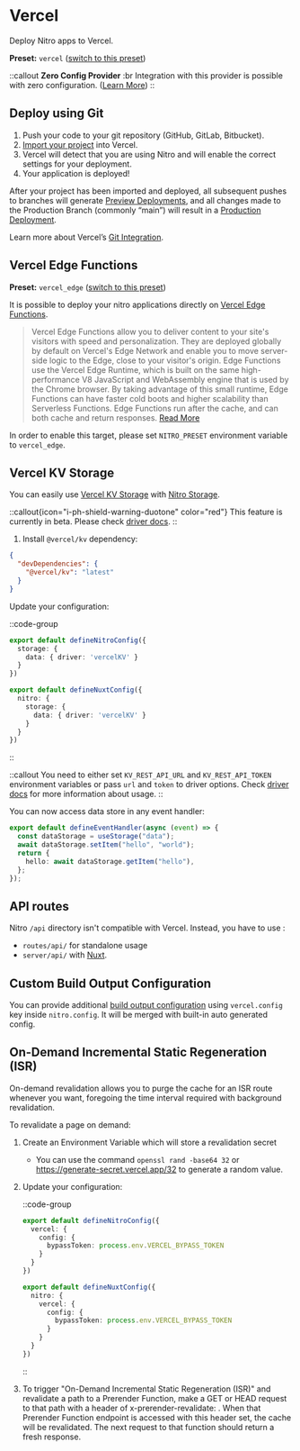 # Vercel

Deploy Nitro apps to Vercel.

**Preset:** `vercel` ([switch to this preset](/deploy/#changing-the-deployment-preset))

::callout
**Zero Config Provider**
:br
Integration with this provider is possible with zero configuration. ([Learn More](/deploy/#zero-config-providers))
::

## Deploy using Git

1. Push your code to your git repository (GitHub, GitLab, Bitbucket).
2. [Import your project](https://vercel.com/new) into Vercel.
3. Vercel will detect that you are using Nitro and will enable the correct settings for your deployment.
4. Your application is deployed!

After your project has been imported and deployed, all subsequent pushes to branches will generate [Preview Deployments](https://vercel.com/docs/concepts/deployments/environments#preview), and all changes made to the Production Branch (commonly “main”) will result in a [Production Deployment](https://vercel.com/docs/concepts/deployments/environments#production).

Learn more about Vercel’s [Git Integration](https://vercel.com/docs/concepts/git).

## Vercel Edge Functions

**Preset:** `vercel_edge` ([switch to this preset](/deploy/#changing-the-deployment-preset))

It is possible to deploy your nitro applications directly on [Vercel Edge Functions](https://vercel.com/docs/concepts/functions/edge-functions).

> Vercel Edge Functions allow you to deliver content to your site's visitors with speed and personalization.
> They are deployed globally by default on Vercel's Edge Network and enable you to move server-side logic to the Edge, close to your visitor's origin.
> Edge Functions use the Vercel Edge Runtime, which is built on the same high-performance V8 JavaScript and WebAssembly engine that is used by the Chrome browser.
> By taking advantage of this small runtime, Edge Functions can have faster cold boots and higher scalability than Serverless Functions.
> Edge Functions run after the cache, and can both cache and return responses. [Read More](https://vercel.com/docs/concepts/functions/edge-functions)

In order to enable this target, please set `NITRO_PRESET` environment variable to `vercel_edge`.

## Vercel KV Storage

You can easily use [Vercel KV Storage](https://vercel.com/docs/storage/vercel-kv) with [Nitro Storage](/guide/storage).

::callout{icon="i-ph-shield-warning-duotone" color="red"}
This feature is currently in beta. Please check [driver docs](https://unstorage.unjs.io/drivers/vercel-kv).
::

1. Install `@vercel/kv` dependency:

```json [package.json]
{
  "devDependencies": {
    "@vercel/kv": "latest"
  }
}
```

Update your configuration:

::code-group
```ts [nitro.config.ts]
export default defineNitroConfig({
  storage: {
    data: { driver: 'vercelKV' }
  }
})
```
```ts [nuxt.config.ts]
export default defineNuxtConfig({
  nitro: {
    storage: {
      data: { driver: 'vercelKV' }
    }
  }
})
```
::

::callout
You need to either set `KV_REST_API_URL` and `KV_REST_API_TOKEN` environment variables or pass `url` and `token` to driver options. Check [driver docs](https://unstorage.unjs.io/drivers/vercel-kv) for more information about usage.
::

You can now access data store in any event handler:

```ts
export default defineEventHandler(async (event) => {
  const dataStorage = useStorage("data");
  await dataStorage.setItem("hello", "world");
  return {
    hello: await dataStorage.getItem("hello"),
  };
});
```

## API routes

Nitro `/api` directory isn't compatible with Vercel.
Instead, you have to use :

- `routes/api/` for standalone usage
- `server/api/` with [Nuxt](https://nuxt.com).

## Custom Build Output Configuration

You can provide additional [build output configuration](https://vercel.com/docs/build-output-api/v3) using `vercel.config` key inside `nitro.config`. It will be merged with built-in auto generated config.

## On-Demand Incremental Static Regeneration (ISR)

On-demand revalidation allows you to purge the cache for an ISR route whenever you want, foregoing the time interval required with background revalidation.

To revalidate a page on demand:

1. Create an Environment Variable which will store a revalidation secret
    * You can use the command `openssl rand -base64 32` or https://generate-secret.vercel.app/32 to generate a random value.

2. Update your configuration:

    ::code-group
    ```ts [nitro.config.ts]
    export default defineNitroConfig({
      vercel: {
        config: {
          bypassToken: process.env.VERCEL_BYPASS_TOKEN
        }
      }
    })
    ```
    ```ts [nuxt.config.ts]
    export default defineNuxtConfig({
      nitro: {
        vercel: {
          config: {
            bypassToken: process.env.VERCEL_BYPASS_TOKEN
          }
        }
      }
    })
    ```
    ::

3. To trigger "On-Demand Incremental Static Regeneration (ISR)" and revalidate a path to a Prerender Function, make a GET or HEAD request to that path with a header of x-prerender-revalidate: <bypassToken>. When that Prerender Function endpoint is accessed with this header set, the cache will be revalidated. The next request to that function should return a fresh response.
